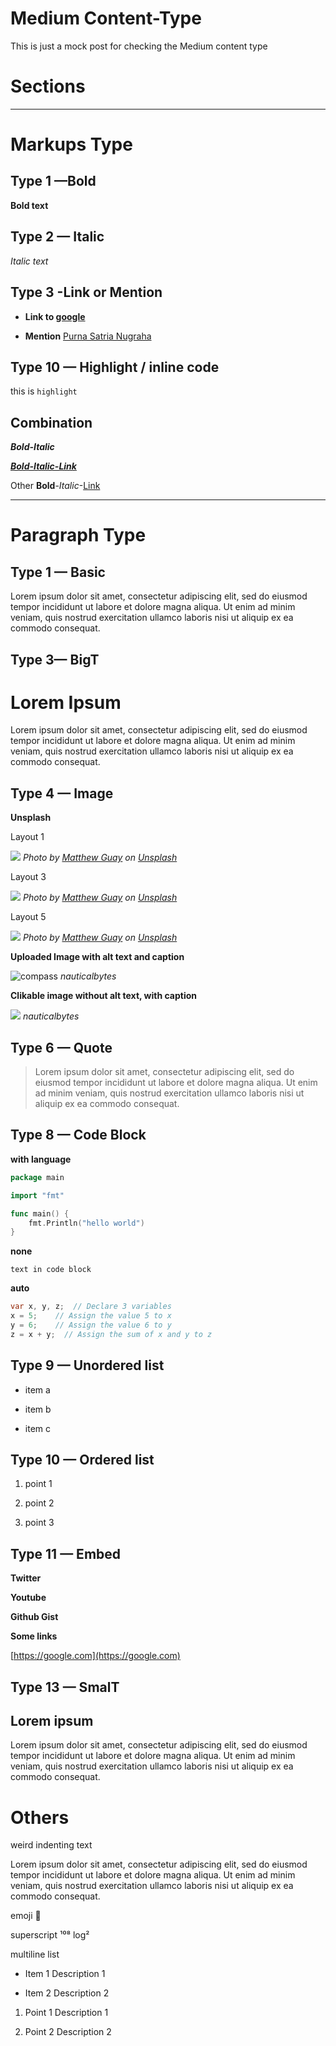 # Medium Content-Type

This is just a mock post for checking the Medium content type

# Sections

***

# Markups Type

## Type 1 —Bold

**Bold text**

## Type 2 — Italic

*Italic text*

## Type 3 -Link or Mention

- **Link to [google](https://google.com)**

- **Mention** [Purna Satria Nugraha](medium.com/@purnasatria)

## Type 10 — Highlight / inline code

this is `highlight`

## Combination

***Bold-Italic***

***[Bold-Italic-Link](http://google.com)***

Other **Bold**-*Italic*-[Link](http://google.com)

***

# **Paragraph Type**

## Type 1 — Basic

Lorem ipsum dolor sit amet, consectetur adipiscing elit, sed do eiusmod tempor incididunt ut labore et dolore magna aliqua. Ut enim ad minim veniam, quis nostrud exercitation ullamco laboris nisi ut aliquip ex ea commodo consequat.

## **Type 3— BigT**

# Lorem Ipsum

Lorem ipsum dolor sit amet, consectetur adipiscing elit, sed do eiusmod tempor incididunt ut labore et dolore magna aliqua. Ut enim ad minim veniam, quis nostrud exercitation ullamco laboris nisi ut aliquip ex ea commodo consequat.

## Type 4 — Image

**Unsplash**

Layout 1

![](https://miro.medium.com/v2/0*Weh7zEeytpJZUY2Z)
*Photo by [Matthew Guay](https://unsplash.com/@maguay?utm_source=medium&utm_medium=referral) on [Unsplash](https://unsplash.com?utm_source=medium&utm_medium=referral)*


Layout 3

![](https://miro.medium.com/v2/0*Weh7zEeytpJZUY2Z)
*Photo by [Matthew Guay](https://unsplash.com/@maguay?utm_source=medium&utm_medium=referral) on [Unsplash](https://unsplash.com?utm_source=medium&utm_medium=referral)*


Layout 5

![](https://miro.medium.com/v2/0*Weh7zEeytpJZUY2Z)
*Photo by [Matthew Guay](https://unsplash.com/@maguay?utm_source=medium&utm_medium=referral) on [Unsplash](https://unsplash.com?utm_source=medium&utm_medium=referral)*


**Uploaded Image with alt text and caption**

![compass](https://miro.medium.com/v2/1*QQxkQqxrFvpPme-wBeW4rw.png)
*nauticalbytes*


**Clikable image without alt text, with caption**

![](https://miro.medium.com/v2/1*QQxkQqxrFvpPme-wBeW4rw.png)
*nauticalbytes*


## Type 6 — Quote

> Lorem ipsum dolor sit amet, consectetur adipiscing elit, sed do eiusmod tempor incididunt ut labore et dolore magna aliqua. Ut enim ad minim veniam, quis nostrud exercitation ullamco laboris nisi ut aliquip ex ea commodo consequat.

## **Type 8 — Code Block**

**with language**

```go
package main

import "fmt"

func main() {
    fmt.Println("hello world")
}
```

**none**

```
text in code block
```

**auto**

```csharp
var x, y, z;  // Declare 3 variables
x = 5;    // Assign the value 5 to x
y = 6;    // Assign the value 6 to y
z = x + y;  // Assign the sum of x and y to z
```

## **Type 9 — Unordered list**

- item a

- item b

- item c

## Type 10 — Ordered list

1. point 1

2. point 2

3. point 3

## Type 11 — Embed

**Twitter**



**Youtube**



**Github Gist**



**Some links**

[https://google.com](https://google.com)

## Type 13 — SmalT

## Lorem ipsum

Lorem ipsum dolor sit amet, consectetur adipiscing elit, sed do eiusmod tempor incididunt ut labore et dolore magna aliqua. Ut enim ad minim veniam, quis nostrud exercitation ullamco laboris nisi ut aliquip ex ea commodo consequat.

# Others

weird indenting text

Lorem ipsum dolor sit amet, consectetur adipiscing elit, sed do eiusmod tempor incididunt ut labore et dolore magna aliqua. Ut enim ad minim veniam, quis nostrud exercitation ullamco laboris nisi ut aliquip ex ea commodo consequat.

emoji 👏

superscript ¹⁰⁸ log²

multiline list

- Item 1
Description 1

- Item 2
Description 2

1. Point 1
Description 1

2. Point 2
Description 2